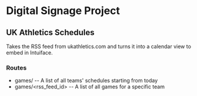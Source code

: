 # Digital Signage Project

## UK Athletics Schedules
Takes the RSS feed from ukathletics.com and turns it into a calendar view to embed in Intuiface.

### Routes
* games/ -- A list of all teams' schedules starting from today
* games/<rss_feed_id> -- A list of all games for a specific team
